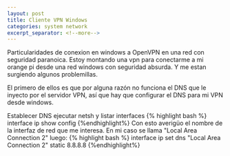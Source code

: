 ```yaml
---
layout: post
title: Cliente VPN Windows
categories: system network
excerpt_separator: <!--more-->
---
```

Particularidades de conexion en windows a OpenVPN en una red con seguridad paranoica.
Estoy montando una vpn para conectarme a mi orange pi desde una red windows con seguridad absurda. Y me estan surgiendo
algunos problemillas. 

<!--more-->

El primero de ellos es que por alguna razón no funciona el DNS que le inyecto por el servidor VPN, así que
hay que configurar el DNS para mi VPN desde windows.

Establecer DNS 
ejecutar netsh y listar interfaces
{% highlight bash %}
interface ip show config
{%endhighlight%}
Con esto averigüo el nombre de la interfaz de red que me interesa. En mi caso se llama "Local Area Connection 2"
luego:
{% highlight bash %}
interface ip set dns "Local Area Connection 2" static 8.8.8.8
{%endhighlight%}

